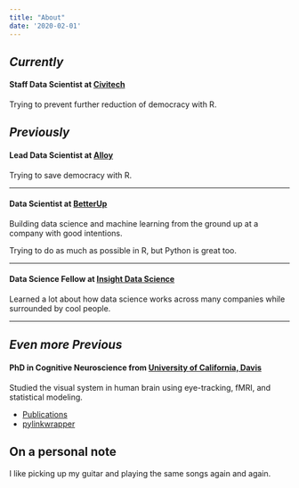 ```yaml
---
title: "About"
date: '2020-02-01'
---
```


## _Currently_
#### Staff Data Scientist at [Civitech](https://www.civitech.io/)

Trying to prevent further reduction of democracy with R.

## _Previously_
#### Lead Data Scientist at [Alloy](https://alloy.us/)

Trying to save democracy with R.

---------------------------
#### Data Scientist at [BetterUp](https://www.betterup.co/)

Building data science and machine learning from the ground up at a company with good intentions.

Trying to do as much as possible in R, but Python is great too.

---------------------------
#### Data Science Fellow at [Insight Data Science](https://www.insightdatascience.com/)

Learned a lot about how data science works across many companies while surrounded by cool people.

---------------------------
## _Even more Previous_
#### PhD in Cognitive Neuroscience from [University of California, Davis](http://mindbrain.ucdavis.edu/)

Studied the visual system in human brain using eye-tracking, fMRI, and statistical modeling. 

* [Publications](https://scholar.google.com/citations?user=uQ6RSIAAAAAJ)
* [pylinkwrapper](https://github.com/ndiquattro/pylinkwrapper)

## On a personal note
I like picking up my guitar and playing the same songs again and again.
